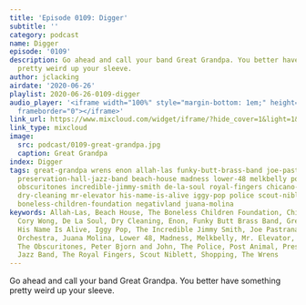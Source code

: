 ```yaml
---
title: 'Episode 0109: Digger'
subtitle: ''
category: podcast
name: Digger
episode: '0109'
description: Go ahead and call your band Great Grandpa. You better have something
  pretty weird up your sleeve.
author: jclacking
airdate: '2020-06-26'
playlist: 2020-06-26-0109-digger
audio_player: '<iframe width="100%" style="margin-bottom: 1em;" height="120" src="https://www.mixcloud.com/widget/iframe/?feed=widget%2Fiframe%2F%3Fhide_cover%3D1%26light%3D1%26hide_artwork%3D1%26feed%3D%252Fthe-lacking-org%252Fztookn-109-digger%252F&hide_artwork=1&hide_cover=1&light=1"
  frameborder="0"></iframe>'
link_url: https://www.mixcloud.com/widget/iframe/?hide_cover=1&light=1&hide_artwork=1&feed=%2Fthe-lacking-org%2Fztookn-109-digger%2F
link_type: mixcloud
image:
  src: podcast/0109-great-grandpa.jpg
  caption: Great Grandpa
index: Digger
tags: great-grandpa wrens enon allah-las funky-butt-brass-band joe-pastrana-his-orchestra
  preservation-hall-jazz-band beach-house madness lower-48 melkbelly post-animal shopping
  obscuritones incredible-jimmy-smith de-la-soul royal-fingers chicano-batman peter-bjorn-john
  dry-cleaning mr-elevator his-name-is-alive iggy-pop police scout-niblett cory-wong
  boneless-children-foundation negativland juana-molina
keywords: Allah-Las, Beach House, The Boneless Children Foundation, Chicano Batman,
  Cory Wong, De La Soul, Dry Cleaning, Enon, Funky Butt Brass Band, Great Grandpa,
  His Name Is Alive, Iggy Pop, The Incredible Jimmy Smith, Joe Pastrana &amp; His
  Orchestra, Juana Molina, Lower 48, Madness, Melkbelly, Mr. Elevator, Negativland,
  The Obscuritones, Peter Bjorn and John, The Police, Post Animal, Preservation Hall
  Jazz Band, The Royal Fingers, Scout Niblett, Shopping, The Wrens
---
```

Go ahead and call your band Great Grandpa. You better have something pretty weird up your sleeve.
